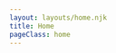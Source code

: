 ```yaml
---
layout: layouts/home.njk
title: Home
pageClass: home
---
```

<!-- Il contenuto viene inserito dal layout home.njk -->